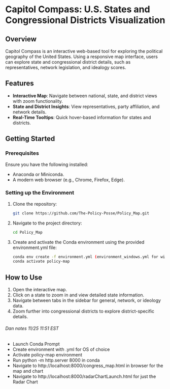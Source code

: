 # Capitol Compass: U.S. States and Congressional Districts Visualization

## Overview

Capitol Compass is an interactive web-based tool for exploring the political geography of the United States. Using a responsive map interface, users can explore state and congressional district details, such as representatives, network legislation, and idealogy scores.

## Features

* **Interactive Map**: Navigate between national, state, and district views with zoom functionality.
* **State and District Insights**: View representatives, party affiliation, and network details.
* **Real-Time Tooltips**: Quick hover-based information for states and districts.


## Getting Started

### Prerequisites

Ensure you have the following installed:

* Anaconda or Miniconda.
* A modern web browser (e.g., Chrome, Firefox, Edge).

### Setting up the Environment

1. Clone the repository:
   ```bash
   git clone https://github.com/The-Policy-Posse/Policy_Map.git
   ```
2. Navigate to the project directory:
   ```bash
   cd Policy_Map
   ```
3. Create and activate the Conda environment using the provided environment.yml file:
   ```bash
   conda env create -f environment.yml (environment_windows.yml for windows)
   conda activate policy-map
   ```


## How to Use

1. Open the interactive map.
2. Click on a state to zoom in and view detailed state information.
3. Navigate between tabs in the sidebar for general, network, or ideology data.
4. Zoom further into congressional districts to explore district-specific details.



###### Dan notes 11/25 11:51 EST

- Launch Conda Prompt
- Create environment with .yml for OS of choice
- Activate policy-map environment
- Run python -m http.server 8000 in conda 
- Navigate to http://localhost:8000/congress_map.html in browser for the map and chart
- Navigate to http://localhost:8000/radarChartLaunch.html for just the Radar Chart